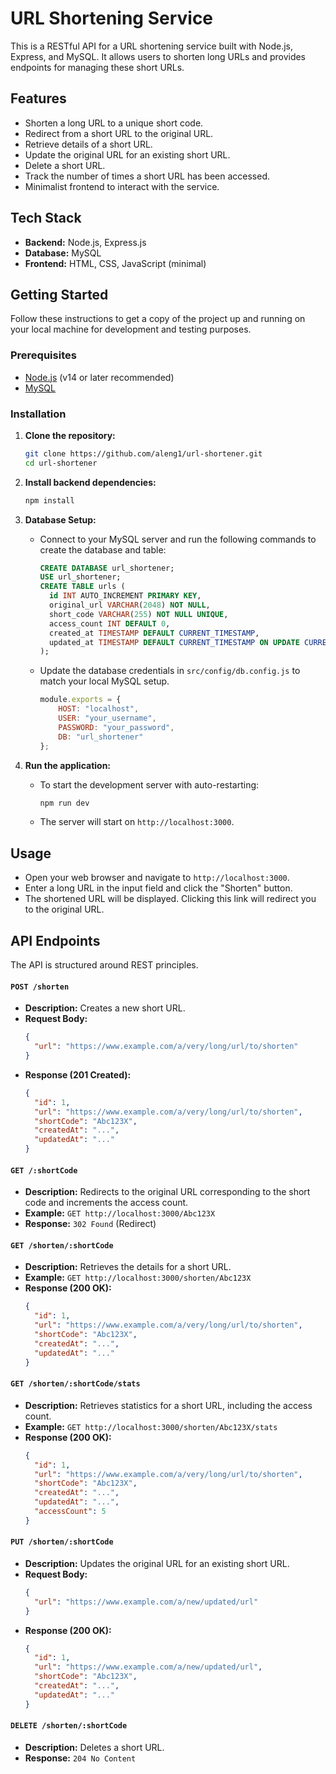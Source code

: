 # URL Shortening Service

This is a RESTful API for a URL shortening service built with Node.js, Express, and MySQL. It allows users to shorten long URLs and provides endpoints for managing these short URLs.

## Features

- Shorten a long URL to a unique short code.
- Redirect from a short URL to the original URL.
- Retrieve details of a short URL.
- Update the original URL for an existing short URL.
- Delete a short URL.
- Track the number of times a short URL has been accessed.
- Minimalist frontend to interact with the service.

## Tech Stack

- **Backend:** Node.js, Express.js
- **Database:** MySQL
- **Frontend:** HTML, CSS, JavaScript (minimal)

## Getting Started

Follow these instructions to get a copy of the project up and running on your local machine for development and testing purposes.

### Prerequisites

- [Node.js](https://nodejs.org/) (v14 or later recommended)
- [MySQL](https://www.mysql.com/downloads/)

### Installation

1.  **Clone the repository:**
    ```bash
    git clone https://github.com/aleng1/url-shortener.git
    cd url-shortener
    ```

2.  **Install backend dependencies:**
    ```bash
    npm install
    ```

3.  **Database Setup:**
    - Connect to your MySQL server and run the following commands to create the database and table:
      ```sql
      CREATE DATABASE url_shortener;
      USE url_shortener;
      CREATE TABLE urls (
        id INT AUTO_INCREMENT PRIMARY KEY,
        original_url VARCHAR(2048) NOT NULL,
        short_code VARCHAR(255) NOT NULL UNIQUE,
        access_count INT DEFAULT 0,
        created_at TIMESTAMP DEFAULT CURRENT_TIMESTAMP,
        updated_at TIMESTAMP DEFAULT CURRENT_TIMESTAMP ON UPDATE CURRENT_TIMESTAMP
      );
      ```
    - Update the database credentials in `src/config/db.config.js` to match your local MySQL setup.
      ```javascript
      module.exports = {
          HOST: "localhost",
          USER: "your_username",
          PASSWORD: "your_password",
          DB: "url_shortener"
      };
      ```

4.  **Run the application:**
    - To start the development server with auto-restarting:
      ```bash
      npm run dev
      ```
    - The server will start on `http://localhost:3000`.

## Usage

- Open your web browser and navigate to `http://localhost:3000`.
- Enter a long URL in the input field and click the "Shorten" button.
- The shortened URL will be displayed. Clicking this link will redirect you to the original URL.

## API Endpoints

The API is structured around REST principles.

#### `POST /shorten`

- **Description:** Creates a new short URL.
- **Request Body:**
  ```json
  {
    "url": "https://www.example.com/a/very/long/url/to/shorten"
  }
  ```
- **Response (201 Created):**
  ```json
  {
    "id": 1,
    "url": "https://www.example.com/a/very/long/url/to/shorten",
    "shortCode": "Abc123X",
    "createdAt": "...",
    "updatedAt": "..."
  }
  ```

#### `GET /:shortCode`

- **Description:** Redirects to the original URL corresponding to the short code and increments the access count.
- **Example:** `GET http://localhost:3000/Abc123X`
- **Response:** `302 Found` (Redirect)

#### `GET /shorten/:shortCode`

- **Description:** Retrieves the details for a short URL.
- **Example:** `GET http://localhost:3000/shorten/Abc123X`
- **Response (200 OK):**
  ```json
  {
    "id": 1,
    "url": "https://www.example.com/a/very/long/url/to/shorten",
    "shortCode": "Abc123X",
    "createdAt": "...",
    "updatedAt": "..."
  }
  ```

#### `GET /shorten/:shortCode/stats`

- **Description:** Retrieves statistics for a short URL, including the access count.
- **Example:** `GET http://localhost:3000/shorten/Abc123X/stats`
- **Response (200 OK):**
  ```json
  {
    "id": 1,
    "url": "https://www.example.com/a/very/long/url/to/shorten",
    "shortCode": "Abc123X",
    "createdAt": "...",
    "updatedAt": "...",
    "accessCount": 5
  }
  ```

#### `PUT /shorten/:shortCode`

- **Description:** Updates the original URL for an existing short URL.
- **Request Body:**
  ```json
  {
    "url": "https://www.example.com/a/new/updated/url"
  }
  ```
- **Response (200 OK):**
  ```json
  {
    "id": 1,
    "url": "https://www.example.com/a/new/updated/url",
    "shortCode": "Abc123X",
    "createdAt": "...",
    "updatedAt": "..."
  }
  ```

#### `DELETE /shorten/:shortCode`

- **Description:** Deletes a short URL.
- **Response:** `204 No Content` 